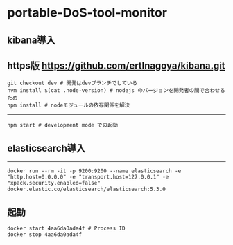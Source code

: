 # portable-DoS-tool-monitor

## kibana導入   
https版 https://github.com/ertlnagoya/kibana.git   
----
```git clone git@github.com:ertlnagoya/kibana.git # ssh版推奨   
git checkout dev # 開発はdevブランチでしている   
nvm install $(cat .node-version) # nodejs のバージョンを開発者の間で合わせるため   
npm install # nodeモジュールの依存関係を解決   
```

----
```   
npm start # development mode での起動   
```

## elasticsearch導入   
----
```docker pull docker.elastic.co/elasticsearch/elasticsearch:5.3.0   
docker run --rm -it -p 9200:9200 --name elasticsearch -e "http.host=0.0.0.0" -e "transport.host=127.0.0.1" -e    "xpack.security.enabled=false" docker.elastic.co/elasticsearch/elasticsearch:5.3.0   
```

起動   
----
```docker ps -a   
docker start 4aa6da0ada4f # Process ID  
docker stop 4aa6da0ada4f  
``` 
